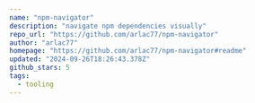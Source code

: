 ```yaml
---
name: "npm-navigator"
description: "navigate npm dependencies visually"
repo_url: "https://github.com/arlac77/npm-navigator"
author: "arlac77"
homepage: "https://github.com/arlac77/npm-navigator#readme"
updated: "2024-09-26T18:26:43.378Z"
github_stars: 5
tags: 
  - tooling
---
```

